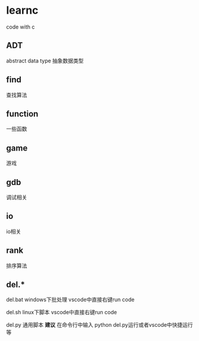 # learnc
code with c

## ADT
abstract data type 抽象数据类型

## find
查找算法

## function
一些函数

## game
游戏

## gdb
调试相关

## io
io相关

## rank
排序算法

## del.*
del.bat windows下批处理 vscode中直接右键run code

del.sh linux下脚本 vscode中直接右键run code

del.py 通用脚本 **建议** 在命令行中输入 python del.py运行或者vscode中快捷运行等
